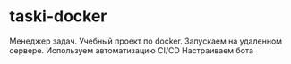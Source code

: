 # taski-docker
Менеджер задач.
Учебный проект по docker.
Запускаем на удаленном сервере.
Используем автоматизацию CI/CD
Настраиваем бота
